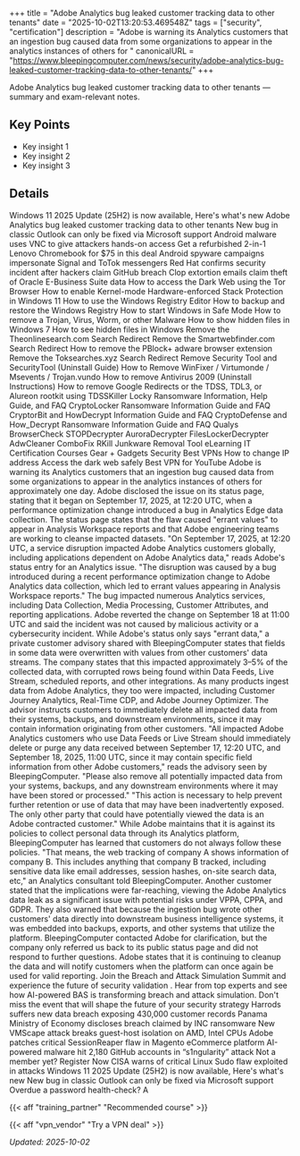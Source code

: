 +++
title = "Adobe Analytics bug leaked customer tracking data to other tenants"
date = "2025-10-02T13:20:53.469548Z"
tags = ["security", "certification"]
description = "Adobe is warning its Analytics customers that an ingestion bug caused data from some organizations to appear in the analytics instances of others for "
canonicalURL = "https://www.bleepingcomputer.com/news/security/adobe-analytics-bug-leaked-customer-tracking-data-to-other-tenants/"
+++

Adobe Analytics bug leaked customer tracking data to other tenants — summary and exam-relevant notes.

## Key Points
- Key insight 1
- Key insight 2
- Key insight 3

## Details
Windows 11 2025 Update (25H2) is now available, Here's what's new Adobe Analytics bug leaked customer tracking data to other tenants New bug in classic Outlook can only be fixed via Microsoft support Android malware uses VNC to give attackers hands-on access Get a refurbished 2-in-1 Lenovo Chromebook for $75 in this deal Android spyware campaigns impersonate Signal and ToTok messengers Red Hat confirms security incident after hackers claim GitHub breach Clop extortion emails claim theft of Oracle E-Business Suite data How to access the Dark Web using the Tor Browser How to enable Kernel-mode Hardware-enforced Stack Protection in Windows 11 How to use the Windows Registry Editor How to backup and restore the Windows Registry How to start Windows in Safe Mode How to remove a Trojan, Virus, Worm, or other Malware How to show hidden files in Windows 7 How to see hidden files in Windows Remove the Theonlinesearch.com Search Redirect Remove the Smartwebfinder.com Search Redirect How to remove the PBlock+ adware browser extension Remove the Toksearches.xyz Search Redirect Remove Security Tool and SecurityTool (Uninstall Guide) How to Remove WinFixer / Virtumonde / Msevents / Trojan.vundo How to remove Antivirus 2009 (Uninstall Instructions) How to remove Google Redirects or the TDSS, TDL3, or Alureon rootkit using TDSSKiller Locky Ransomware Information, Help Guide, and FAQ CryptoLocker Ransomware Information Guide and FAQ CryptorBit and HowDecrypt Information Guide and FAQ CryptoDefense and How\_Decrypt Ransomware Information Guide and FAQ Qualys BrowserCheck STOPDecrypter AuroraDecrypter FilesLockerDecrypter AdwCleaner ComboFix RKill Junkware Removal Tool eLearning IT Certification Courses Gear + Gadgets Security Best VPNs How to change IP address Access the dark web safely Best VPN for YouTube Adobe is warning its Analytics customers that an ingestion bug caused data from some organizations to appear in the analytics instances of others for approximately one day. Adobe disclosed the issue on its status page, stating that it began on September 17, 2025, at 12:20 UTC, when a performance optimization change introduced a bug in Analytics Edge data collection. The status page states that the flaw caused "errant values" to appear in Analysis Workspace reports and that Adobe engineering teams are working to cleanse impacted datasets. "On September 17, 2025, at 12:20 UTC, a service disruption impacted Adobe Analytics customers globally, including applications dependent on Adobe Analytics data," reads Adobe's status entry for an Analytics issue. "The disruption was caused by a bug introduced during a recent performance optimization change to Adobe Analytics data collection, which led to errant values appearing in Analysis Workspace reports." The bug impacted numerous Analytics services, including Data Collection, Media Processing, Customer Attributes, and reporting applications. Adobe reverted the change on September 18 at 11:00 UTC and said the incident was not caused by malicious activity or a cybersecurity incident. While Adobe's status only says "errant data," a private customer advisory shared with BleepingComputer states that fields in some data were overwritten with values from other customers' data streams. The company states that this impacted approximately 3–5% of the collected data, with corrupted rows being found within Data Feeds, Live Stream, scheduled reports, and other integrations. As many products ingest data from Adobe Analytics, they too were impacted, including Customer Journey Analytics, Real-Time CDP, and Adobe Journey Optimizer. The advisor instructs customers to immediately delete all impacted data from their systems, backups, and downstream environments, since it may contain information originating from other customers. "All impacted Adobe Analytics customers who use Data Feeds or Live Stream should immediately delete or purge any data received between September 17, 12:20 UTC, and September 18, 2025, 11:00 UTC, since it may contain specific field information from other Adobe customers," reads the advisory seen by BleepingComputer. "Please also remove all potentially impacted data from your systems, backups, and any downstream environments where it may have been stored or processed." "This action is necessary to help prevent further retention or use of data that may have been inadvertently exposed. The only other party that could have potentially viewed the data is an Adobe contracted customer." While Adobe maintains that it is against its policies to collect personal data through its Analytics platform, BleepingComputer has learned that customers do not always follow these policies. "That means, the web tracking of company A shows information of company B. This includes anything that company B tracked, including sensitive data like email addresses, session hashes, on-site search data, etc," an Analytics consultant told BleepingComputer. Another customer stated that the implications were far-reaching, viewing the Adobe Analytics data leak as a significant issue with potential risks under VPPA, CPPA, and GDPR. They also warned that because the ingestion bug wrote other customers' data directly into downstream business intelligence systems, it was embedded into backups, exports, and other systems that utilize the platform. BleepingComputer contacted Adobe for clarification, but the company only referred us back to its public status page and did not respond to further questions. Adobe states that it is continuing to cleanup the data and will notify customers when the platform can once again be used for valid reporting. Join the Breach and Attack Simulation Summit and experience the future of security validation . Hear from top experts and see how AI-powered BAS is transforming breach and attack simulation. Don't miss the event that will shape the future of your security strategy Harrods suffers new data breach exposing 430,000 customer records Panama Ministry of Economy discloses breach claimed by INC ransomware New VMScape attack breaks guest-host isolation on AMD, Intel CPUs Adobe patches critical SessionReaper flaw in Magento eCommerce platform AI-powered malware hit 2,180 GitHub accounts in “s1ngularity” attack Not a member yet? Register Now CISA warns of critical Linux Sudo flaw exploited in attacks Windows 11 2025 Update (25H2) is now available, Here's what's new New bug in classic Outlook can only be fixed via Microsoft support Overdue a password health-check? A



{{< aff "training_partner" "Recommended course" >}}

{{< aff "vpn_vendor" "Try a VPN deal" >}}

*Updated: 2025-10-02*